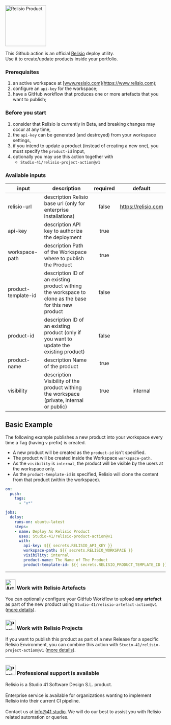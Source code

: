 <img src="https://user-images.githubusercontent.com/11739105/152799348-e70d55f4-3914-43cd-866f-f2b979071be2.svg" alt="Relisio Product"  width="128" />

This Github action is an official [Relisio](https://www.relisio.com/) deploy utility.<br />
Use it to create/update products inside your portfolio.

### Prerequisites
 1. an active workspace at [www.resisio.com](https://www.relisio.com);
 2. configure an `api-key` for the workspace;
 3. have a GitHub workflow that produces one or more artefacts that you want to publish;

### Before you start

 1. consider that Relisio is currently in Beta, and breaking changes may occur at any time,
 2. the `api-key` can be generated (and destroyed) from your workspace settings,
 3. if you intend to update a product (instead of creating a new one), you must specify the `product-id` input,
 4. optionally you may use this action together with 
    - `Studio-41/relisio-project-action@v1`

### Available inputs

|input|description|required|default|
|---|---|:---:|:---:|
|relisio-url|description Relisio base url (only for enterprise installations)|false|https://relisio.com|
|api-key|description API key to authorize the deployment|true|
|workspace-path|description Path of the Workspace where to publish the Product|true|
|product-template-id|description ID of an existing product withing the workspace to clone as the base for this new product|false|
|product-id|description ID of an existing product (only if you want to update the existing product)|false|
|product-name|description Name of the product|true|
|visibility|description Visibility of the product withing the workspace (private, internal or public)|true|internal|

## Basic Example

The following example publishes a new product into your workspace every time a Tag (having `v` prefix) is created.<br/>

 - A new product will be created as the `product-id` isn't specified.
 - The product will be created inside the Workspace `workspace-path`.
 - As the `visibility` is `internal`, the product will be visible by the users at the workspace only.
 - As the `product-template-id` is specified, Relisio will clone the content from that product (within the workspace).

```yaml
on:
  push:
    tags:
      - "v*"

jobs:
  deloy:
    runs-on: ubuntu-latest
    steps:
    - name: Deploy As Relisio Product 
      uses: Studio-41/relisio-product-action@v1
      with:
        api-key: ${{ secrets.RELISIO_API_KEY }}
        workspace-path: ${{ secrets.RELISIO_WORKSPACE }}
        visibility: internal
        product-name: The Name of The Product
        product-template-id: ${{ secrets.RELISIO_PRODUCT_TEMPLATE_ID }}
```

<hr/>

### <img src="https://user-images.githubusercontent.com/11739105/152801493-cb6ccd69-7968-45a1-a422-01e2ea9a9e48.svg" alt="Artifact" width="32"> Work with Relisio Artefacts

You can optionally configure your GitHub Workflow to upload **any artefact** as part of the new product using `Studio-41/relisio-artefact-action@v1` ([more details](https://github.com/Studio-41/relisio-artefact-action)).


### <img src="https://user-images.githubusercontent.com/11739105/152803355-69bfce13-e6ee-4f7b-a53e-6cee391e0273.svg" alt="Project" width="32"> Work with Relisio Projects

If you want to publish this product as part of a new Release for a specific Relisio Environment, you can combine this action with `Studio-41/relisio-project-action@v1` ([more details](https://github.com/Studio-41/relisio-project-action)).

<hr/>

### <img src="https://user-images.githubusercontent.com/11739105/152805812-261613f7-1357-4f01-b3e8-ed6d613c3577.svg" alt="Project" width="32"> Professional support is available
 Relisio is a Studio 41 Software Design S.L. product.<br/><br/>
Enterprise service is available for organizations wanting to implement Relisio into their current CI pipeline.<br/><br/>
Contact us at <a href="mailto:info@41.studio">info@41.studio</a>. We will do our best to assist you with Relisio related automation or queries.
